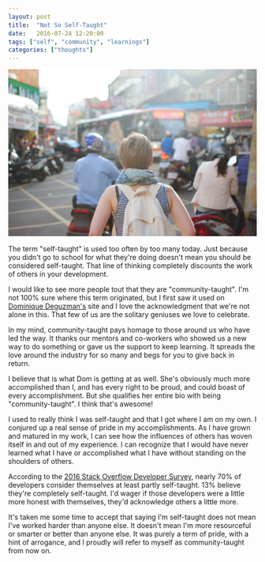 ```yaml
---
layout: post
title:  "Not So Self-Taught"
date:   2016-07-24 12:20:00
tags: ["self", "community", "learnings"]
categories: ["thoughts"]
---
```


<img src="/assets/images/blog_photos/city-people-woman-street.jpg">

The term "self-taught" is used too often by too many today. Just because you didn't go to school for what they're doing doesn't mean you should be considered self-taught. That line of thinking completely discounts the work of others in your development.

I would like to see more people tout that they are "community-taught". I'm not 100% sure where this term originated, but I first saw it used on [Dominique Deguzman's](http://www.thedom.io/ "Dom Deguzman") site and I love the acknowledgment that we're not alone in this. That few of us are the solitary geniuses we love to celebrate.

In my mind, community-taught pays homage to those around us who have led the way. It thanks our mentors and co-workers who showed us a new way to do something or gave us the support to keep learning. It spreads the love around the industry for so many and begs for you to give back in return.

I believe that is what Dom is getting at as well. She's obviously much more accomplished than I, and has every right to be proud, and could boast of every accomplishment. But she qualifies her entire bio with being "community-taught". I think that's awesome!

I used to really think I was self-taught and that I got where I am on my own. I conjured up a real sense of pride in my accomplishments. As I have grown and matured in my work, I can see how the influences of others has woven itself in and out of my experience. I can recognize that I would have never learned what I have or accomplished what I have without standing on the shoulders of others.

According to the [2016 Stack Overflow Developer Survey](http://stackoverflow.com/research/developer-survey-2016#developer-profile-education "2016 Stack Overflow Developer Survey"), nearly 70% of developers consider themselves at least partly self-taught. 13% believe they're completely self-taught. I'd wager if those developers were a little more honest with themselves, they'd acknowledge others a little more.

It's taken me some time to accept that saying I'm self-taught does not mean I've worked harder than anyone else. It doesn't mean I'm more resourceful or smarter or better than anyone else. It was purely a term of pride, with a hint of arrogance, and I proudly will refer to myself as community-taught from now on.
